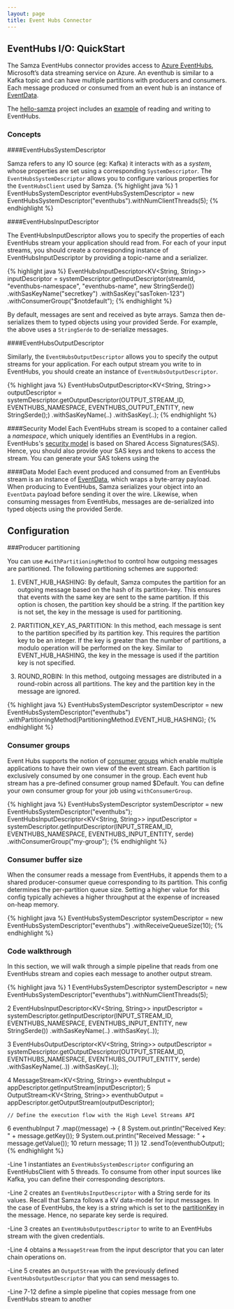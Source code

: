 ```yaml
---
layout: page
title: Event Hubs Connector
---
```

<!--
   Licensed to the Apache Software Foundation (ASF) under one or more
   contributor license agreements.  See the NOTICE file distributed with
   this work for additional information regarding copyright ownership.
   The ASF licenses this file to You under the Apache License, Version 2.0
   (the "License"); you may not use this file except in compliance with
   the License.  You may obtain a copy of the License at

       http://www.apache.org/licenses/LICENSE-2.0

   Unless required by applicable law or agreed to in writing, software
   distributed under the License is distributed on an "AS IS" BASIS,
   WITHOUT WARRANTIES OR CONDITIONS OF ANY KIND, either express or implied.
   See the License for the specific language governing permissions and
   limitations under the License.
-->

## EventHubs I/O: QuickStart

The Samza EventHubs connector provides access to [Azure EventHubs](https://docs.microsoft.com/en-us/azure/event-hubs/event-hubs-features), Microsoft’s data streaming service on Azure. An eventhub is similar to a Kafka topic and can have multiple partitions with producers and consumers. Each message produced or consumed from an event hub is an instance of [EventData](https://docs.microsoft.com/en-us/java/api/com.microsoft.azure.eventhubs._event_data). 

The [hello-samza](https://github.com/apache/samza-hello-samza) project includes an [example](../../../tutorials/versioned/samza-event-hubs-standalone.md) of reading and writing to EventHubs.

### Concepts

####EventHubsSystemDescriptor

Samza refers to any IO source (eg: Kafka) it interacts with as a _system_, whose properties are set using a corresponding `SystemDescriptor`. The `EventHubsSystemDescriptor` allows you to configure various properties for the `EventHubsClient` used by Samza.
{% highlight java %}
 1  EventHubsSystemDescriptor eventHubsSystemDescriptor = new EventHubsSystemDescriptor("eventhubs").withNumClientThreads(5);
{% endhighlight %}

####EventHubsInputDescriptor

The EventHubsInputDescriptor allows you to specify the properties of each EventHubs stream your application should read from. For each of your input streams, you should create a corresponding instance of EventHubsInputDescriptor by providing a topic-name and a serializer.

{% highlight java %}
    EventHubsInputDescriptor<KV<String, String>> inputDescriptor = 
        systemDescriptor.getInputDescriptor(streamId, "eventhubs-namespace", "eventhubs-name", new StringSerde())
          .withSasKeyName("secretkey")
          .withSasKey("sasToken-123")
          .withConsumerGroup("$notdefault");
{% endhighlight %}

By default, messages are sent and received as byte arrays. Samza then de-serializes them to typed objects using your provided Serde. For example, the above uses a `StringSerde` to de-serialize messages.


####EventHubsOutputDescriptor

Similarly, the `EventHubsOutputDescriptor` allows you to specify the output streams for your application. For each output stream you write to in EventHubs, you should create an instance of `EventHubsOutputDescriptor`.

{% highlight java %}
    EventHubsOutputDescriptor<KV<String, String>> outputDescriptor =
        systemDescriptor.getOutputDescriptor(OUTPUT_STREAM_ID, EVENTHUBS_NAMESPACE, EVENTHUBS_OUTPUT_ENTITY, new StringSerde();)
            .withSasKeyName(..)
            .withSasKey(..);
{% endhighlight %}

####Security Model
Each EventHubs stream is scoped to a container called a _namespace_, which uniquely identifies an EventHubs in a region. EventHubs's [security model](https://docs.microsoft.com/en-us/azure/event-hubs/event-hubs-authentication-and-security-model-overview) is based on Shared Access Signatures(SAS). 
Hence, you should also provide your SAS keys and tokens to access the stream. You can generate your SAS tokens using the 

####Data Model
Each event produced and consumed from an EventHubs stream is an instance of [EventData](https://docs.microsoft.com/en-us/java/api/com.microsoft.azure.eventhubs._event_data), which wraps a byte-array payload. When producing to EventHubs, Samza serializes your object into an `EventData` payload before sending it over the wire. Likewise, when consuming messages from EventHubs, messages are de-serialized into typed objects using the provided Serde. 

## Configuration

###Producer partitioning

You can use `#withPartitioningMethod` to control how outgoing messages are partitioned. The following partitioning schemes are supported:

1. EVENT\_HUB\_HASHING: By default, Samza computes the partition for an outgoing message based on the hash of its partition-key. This ensures that events with the same key are sent to the same partition. If this option is chosen, the partition key should be a string. If the partition key is not set, the key in the message is used for partitioning.

2. PARTITION\_KEY\_AS\_PARTITION: In this method, each message is sent to the partition specified by its partition key. This requires the partition key to be an integer. If the key is greater than the number of partitions, a modulo operation will be performed on the key. Similar to EVENT\_HUB\_HASHING, the key in the message is used if the partition key is not specified.

3. ROUND\_ROBIN: In this method, outgoing messages are distributed in a round-robin across all partitions. The key and the partition key in the message are ignored.

{% highlight java %}
EventHubsSystemDescriptor systemDescriptor = new EventHubsSystemDescriptor("eventhubs")
        .withPartitioningMethod(PartitioningMethod.EVENT_HUB_HASHING);
{% endhighlight %}


### Consumer groups

Event Hubs supports the notion of [consumer groups](https://docs.microsoft.com/en-us/azure/event-hubs/event-hubs-features#consumer-groups) which enable multiple applications to have their own view of the event stream. Each partition is exclusively consumed by one consumer in the group. Each event hub stream has a pre-defined consumer group named $Default. You can define your own consumer group for your job using `withConsumerGroup`.

{% highlight java %}
EventHubsSystemDescriptor systemDescriptor = new EventHubsSystemDescriptor("eventhubs");
EventHubsInputDescriptor<KV<String, String>> inputDescriptor =
        systemDescriptor.getInputDescriptor(INPUT_STREAM_ID, EVENTHUBS_NAMESPACE, EVENTHUBS_INPUT_ENTITY, serde)
            .withConsumerGroup("my-group");
{% endhighlight %}


### Consumer buffer size

When the consumer reads a message from EventHubs, it appends them to a shared producer-consumer queue corresponding to its partition. This config determines the per-partition queue size. Setting a higher value for this config typically achieves a higher throughput at the expense of increased on-heap memory.

{% highlight java %}
 EventHubsSystemDescriptor systemDescriptor = new EventHubsSystemDescriptor("eventhubs")
        .withReceiveQueueSize(10);
{% endhighlight %}

### Code walkthrough

In this section, we will walk through a simple pipeline that reads from one EventHubs stream and copies each message to another output stream. 

{% highlight java %}
1    EventHubsSystemDescriptor systemDescriptor = new EventHubsSystemDescriptor("eventhubs").withNumClientThreads(5);

2    EventHubsInputDescriptor<KV<String, String>> inputDescriptor =
        systemDescriptor.getInputDescriptor(INPUT_STREAM_ID, EVENTHUBS_NAMESPACE, EVENTHUBS_INPUT_ENTITY, new StringSerde())
            .withSasKeyName(..)
            .withSasKey(..));

3    EventHubsOutputDescriptor<KV<String, String>> outputDescriptor =
        systemDescriptor.getOutputDescriptor(OUTPUT_STREAM_ID, EVENTHUBS_NAMESPACE, EVENTHUBS_OUTPUT_ENTITY, serde)
            .withSasKeyName(..))
            .withSasKey(..));

4    MessageStream<KV<String, String>> eventhubInput = appDescriptor.getInputStream(inputDescriptor);
5    OutputStream<KV<String, String>> eventhubOutput = appDescriptor.getOutputStream(outputDescriptor);

    // Define the execution flow with the High Level Streams API
6    eventhubInput
7        .map((message) -> {
8          System.out.println("Received Key: " + message.getKey());
9          System.out.println("Received Message: " + message.getValue());
10          return message;
11        })
12        .sendTo(eventhubOutput);
{% endhighlight %}

-Line 1 instantiates an `EventHubsSystemDescriptor` configuring an EventHubsClient with 5 threads. To consume from other input sources like Kafka, you can define their corresponding descriptors. 

-Line 2 creates an `EventHubsInputDescriptor` with a String serde for its values. Recall that Samza follows a KV data-model for input messages. In the case of EventHubs, the key is a string which is set to the [partitionKey](https://docs.microsoft.com/en-us/java/api/com.microsoft.azure.eventhubs._event_data._system_properties.getpartitionkey?view=azure-java-stable#com_microsoft_azure_eventhubs__event_data__system_properties_getPartitionKey__) in the message. Hence, no separate key serde is required. 

-Line 3 creates an `EventHubsOutputDescriptor` to write to an EventHubs stream with the given credentials.

-Line 4 obtains a `MessageStream` from the input descriptor that you can later chain operations on. 

-Line 5 creates an `OutputStream` with the previously defined `EventHubsOutputDescriptor` that you can send messages to.

-Line 7-12 define a simple pipeline that copies message from one EventHubs stream to another